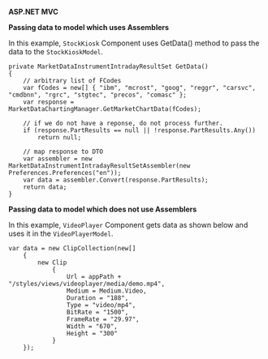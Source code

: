 ﻿**ASP.NET MVC**

**Passing data to model which uses Assemblers**

In this example, `StockKiosk` Component uses GetData() method to pass the data to the `StockKioskModel`.


	private MarketDataInstrumentIntradayResultSet GetData()
	{
		// arbitrary list of FCodes
		var fCodes = new[] { "ibm", "mcrost", "goog", "reggr", "carsvc", "cmdbnn", "rgrc", "stgtec", "precos", "comasc" };
		var response = MarketDataChartingManager.GetMarketChartData(fCodes);

		// if we do not have a reponse, do not process further.
		if (response.PartResults == null || !response.PartResults.Any())
			return null;

		// map response to DTO
		var assembler = new MarketDataInstrumentIntradayResultSetAssembler(new Preferences.Preferences("en"));
		var data = assembler.Convert(response.PartResults);
		return data;
	}

**Passing data to model which does not use Assemblers**

In this example, `VideoPlayer` Component gets data as shown below and uses it in the `VideoPlayerModel`.


	var data = new ClipCollection(new[]
		{
			new Clip
				{
					Url = appPath + "/styles/views/videoplayer/media/demo.mp4",
					Medium = Medium.Video,
					Duration = "188",
					Type = "video/mp4",
					BitRate = "1500",
					FrameRate = "29.97",
					Width = "670",
					Height = "300"
				}
		});